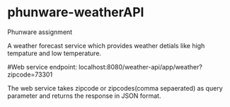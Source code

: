 # phunware-weatherAPI
Phunware assignment

A weather forecast service which provides weather detials like high tempature and low temperature.

#Web service endpoint: localhost:8080/weather-api/app/weather?zipcode=73301

The web service takes zipcode or zipcodes(comma sepaerated) as query parameter and returns the response in JSON format.
